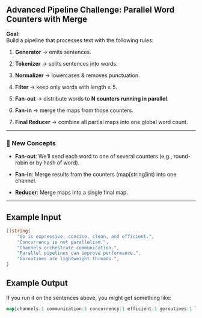 ## Advanced Pipeline Challenge: Parallel Word Counters with Merge

**Goal:**  
Build a pipeline that processes text with the following rules:

1. **Generator** → emits sentences.
    
2. **Tokenizer** → splits sentences into words.
    
3. **Normalizer** → lowercases & removes punctuation.
    
4. **Filter** → keep only words with length ≥ 5.
    
5. **Fan-out** → distribute words to **N counters running in parallel**.
    
6. **Fan-in** → merge the maps from those counters.
    
7. **Final Reducer** → combine all partial maps into one global word count.
    

---

### 🔧 New Concepts

- **Fan-out**: We’ll send each word to one of several counters (e.g., round-robin or by hash of word).
    
- **Fan-in**: Merge results from the counters (map[string]int) into one channel.
    
- **Reducer**: Merge maps into a single final map.
    

---

## Example Input

```go
[]string{
    "Go is expressive, concise, clean, and efficient.",
	"Concurrency is not parallelism.",
	"Channels orchestrate communication.",
	"Parallel pipelines can improve performance.",
	"Goroutines are lightweight threads.",
}
```
## Example Output

If you run it on the sentences above, you might get something like:

```go
map[channels:1 communication:1 concurrency:1 efficient:1 goroutines:1 lightweight:1 orchestrate:1 parallel:1 parallelism:1 pipelines:1]
```